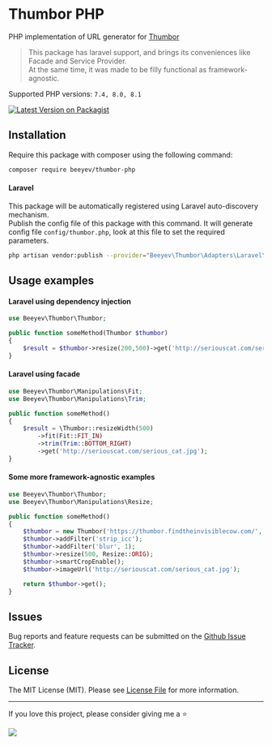 # Thumbor PHP
PHP implementation of URL generator for [Thumbor](http://www.thumbor.org/)  

> This package has laravel support, and brings its conveniences like Facade and Service Provider.  
> At the same time, it was made to be filly functional as framework-agnostic.

Supported PHP versions: `7.4, 8.0, 8.1`  

[![Latest Version on Packagist](https://img.shields.io/packagist/v/beeyev/thumbor-php)](https://packagist.org/packages/beeyev/thumbor-php)  

## Installation

Require this package with composer using the following command:

```bash
composer require beeyev/thumbor-php
```

#### Laravel  
This package will be automatically registered using Laravel auto-discovery mechanism.  
Publish the config file of this package with this command. It will generate config file `config/thumbor.php`, look at this file to set the required parameters.
```bash
php artisan vendor:publish --provider="Beeyev\Thumbor\Adapters\Laravel\ThumborServiceProvider" --tag=config
```

## Usage examples
#### Laravel using dependency injection
```php
use Beeyev\Thumbor\Thumbor;

public function someMethod(Thumbor $thumbor)
{
    $result = $thumbor->resize(200,500)->get('http://seriouscat.com/serious_cat.jpg');
}
```

#### Laravel using facade
```php
use Beeyev\Thumbor\Manipulations\Fit;
use Beeyev\Thumbor\Manipulations\Trim;

public function someMethod()
{
    $result = \Thumbor::resizeWidth(500)
        ->fit(Fit::FIT_IN)
        ->trim(Trim::BOTTOM_RIGHT)
        ->get('http://seriouscat.com/serious_cat.jpg');
}
```

#### Some more framework-agnostic examples
```php
use Beeyev\Thumbor\Thumbor;
use Beeyev\Thumbor\Manipulations\Resize;

public function someMethod()
{
    $thumbor = new Thumbor('https://thumbor.findtheinvisiblecow.com/', 'secretKey555');
    $thumbor->addFilter('strip_icc');
    $thumbor->addFilter('blur', 1);
    $thumbor->resize(500, Resize::ORIG);
    $thumbor->smartCropEnable();
    $thumbor->imageUrl('http://seriouscat.com/serious_cat.jpg');

    return $thumbor->get();
}
```

## Issues
Bug reports and feature requests can be submitted on the [Github Issue Tracker](https://github.com/beeyev/thumbor-php/issues).

## License
The MIT License (MIT). Please see [License File](https://github.com/beeyev/thumbor-php/raw/master/LICENSE.md) for more information.

---
If you love this project, please consider giving me a ⭐

![](https://visitor-badge.laobi.icu/badge?page_id=beeyev.thumbor-php)
